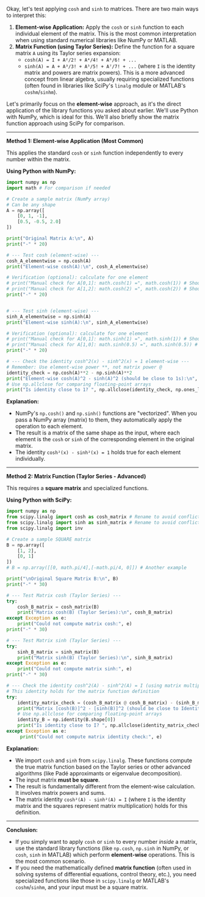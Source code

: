 Okay, let's test applying `cosh` and `sinh` to matrices. There are two main ways to interpret this:

1.  **Element-wise Application:** Apply the `cosh` or `sinh` function to each individual element of the matrix. This is the most common interpretation when using standard numerical libraries like NumPy or MATLAB.
2.  **Matrix Function (using Taylor Series):** Define the function for a square matrix `A` using its Taylor series expansion:
    *   `cosh(A) = I + A²/2! + A⁴/4! + A⁶/6! + ...`
    *   `sinh(A) = A + A³/3! + A⁵/5! + A⁷/7! + ...`
    (where `I` is the identity matrix and powers are matrix powers). This is a more advanced concept from linear algebra, usually requiring specialized functions (often found in libraries like SciPy's `linalg` module or MATLAB's `coshm`/`sinhm`).

Let's primarily focus on the **element-wise** approach, as it's the direct application of the library functions you asked about earlier. We'll use Python with NumPy, which is ideal for this. We'll also briefly show the matrix function approach using SciPy for comparison.

---

**Method 1: Element-wise Application (Most Common)**

This applies the standard `cosh` or `sinh` function independently to every number within the matrix.

**Using Python with NumPy:**

```python
import numpy as np
import math # For comparison if needed

# Create a sample matrix (NumPy array)
# Can be any shape
A = np.array([
    [0, 1, -1],
    [0.5, -0.5, 2.0]
])

print("Original Matrix A:\n", A)
print("-" * 20)

# --- Test cosh (element-wise) ---
cosh_A_elementwise = np.cosh(A)
print("Element-wise cosh(A):\n", cosh_A_elementwise)

# Verification (optional): calculate for one element
# print("Manual check for A[0,1]: math.cosh(1) =", math.cosh(1)) # Should match cosh_A_elementwise[0, 1]
# print("Manual check for A[1,2]: math.cosh(2) =", math.cosh(2)) # Should match cosh_A_elementwise[1, 2]
print("-" * 20)


# --- Test sinh (element-wise) ---
sinh_A_elementwise = np.sinh(A)
print("Element-wise sinh(A):\n", sinh_A_elementwise)

# Verification (optional): calculate for one element
# print("Manual check for A[0,1]: math.sinh(1) =", math.sinh(1)) # Should match sinh_A_elementwise[0, 1]
# print("Manual check for A[1,0]: math.sinh(0.5) =", math.sinh(0.5)) # Should match sinh_A_elementwise[1, 0]
print("-" * 20)

# --- Check the identity cosh^2(x) - sinh^2(x) = 1 element-wise ---
# Remember: Use element-wise power **, not matrix power @
identity_check = np.cosh(A)**2 - np.sinh(A)**2
print("Element-wise cosh(A)^2 - sinh(A)^2 (should be close to 1s):\n", identity_check)
# Use np.allclose for comparing floating-point arrays
print("Is identity close to 1? ", np.allclose(identity_check, np.ones_like(A)))
```

**Explanation:**

*   NumPy's `np.cosh()` and `np.sinh()` functions are "vectorized". When you pass a NumPy array (matrix) to them, they automatically apply the operation to each element.
*   The result is a matrix of the same shape as the input, where each element is the `cosh` or `sinh` of the corresponding element in the original matrix.
*   The identity `cosh²(x) - sinh²(x) = 1` holds true for each element individually.

---

**Method 2: Matrix Function (Taylor Series - Advanced)**

This requires a **square matrix** and specialized functions.

**Using Python with SciPy:**

```python
import numpy as np
from scipy.linalg import cosh as cosh_matrix # Rename to avoid conflict
from scipy.linalg import sinh as sinh_matrix # Rename to avoid conflict
from scipy.linalg import inv

# Create a sample SQUARE matrix
B = np.array([
    [1, 2],
    [0, 1]
])
# B = np.array([[0, math.pi/4],[-math.pi/4, 0]]) # Another example

print("\nOriginal Square Matrix B:\n", B)
print("-" * 30)

# --- Test Matrix cosh (Taylor Series) ---
try:
    cosh_B_matrix = cosh_matrix(B)
    print("Matrix cosh(B) (Taylor Series):\n", cosh_B_matrix)
except Exception as e:
    print("Could not compute matrix cosh:", e)
print("-" * 30)

# --- Test Matrix sinh (Taylor Series) ---
try:
    sinh_B_matrix = sinh_matrix(B)
    print("Matrix sinh(B) (Taylor Series):\n", sinh_B_matrix)
except Exception as e:
    print("Could not compute matrix sinh:", e)
print("-" * 30)

# --- Check the identity cosh^2(A) - sinh^2(A) = I (using matrix multiplication @) ---
# This identity holds for the matrix function definition
try:
    identity_matrix_check = (cosh_B_matrix @ cosh_B_matrix) - (sinh_B_matrix @ sinh_B_matrix)
    print("Matrix [cosh(B)]^2 - [sinh(B)]^2 (should be close to Identity Matrix):\n", identity_matrix_check)
    # Use np.allclose for comparing floating-point arrays
    identity_B = np.identity(B.shape[0])
    print("Is identity close to I? ", np.allclose(identity_matrix_check, identity_B))
except Exception as e:
     print("Could not compute matrix identity check:", e)

```

**Explanation:**

*   We import `cosh` and `sinh` from `scipy.linalg`. These functions compute the true matrix function based on the Taylor series or other advanced algorithms (like Padé approximants or eigenvalue decomposition).
*   The input matrix **must be square**.
*   The result is fundamentally different from the element-wise calculation. It involves matrix powers and sums.
*   The matrix identity `cosh²(A) - sinh²(A) = I` (where `I` is the identity matrix and the squares represent matrix multiplication) holds for this definition.

---

**Conclusion:**

*   If you simply want to apply `cosh` or `sinh` to every number *inside* a matrix, use the standard library functions (like `np.cosh`, `np.sinh` in NumPy, or `cosh`, `sinh` in MATLAB) which perform **element-wise** operations. This is the most common scenario.
*   If you need the mathematically defined **matrix function** (often used in solving systems of differential equations, control theory, etc.), you need specialized functions like those in `scipy.linalg` or MATLAB's `coshm`/`sinhm`, and your input must be a square matrix.